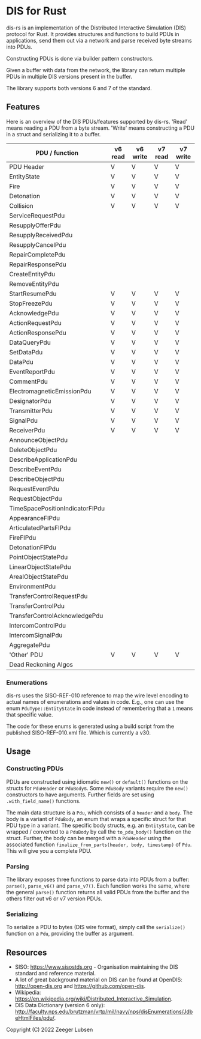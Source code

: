 # DIS for Rust

dis-rs is an implementation of the Distributed Interactive Simulation (DIS) protocol for Rust. It provides structures and functions to build PDUs in applications, send them out via a network and parse received byte streams into PDUs.

Constructing PDUs is done via builder pattern constructors.

Given a buffer with data from the network, the library can return multiple PDUs in multiple DIS versions present in the buffer.

The library supports both versions 6 and 7 of the standard.

## Features

Here is an overview of the DIS PDUs/features supported by dis-rs. 'Read' means reading a PDU from a byte stream. 'Write' means constructing a PDU in a struct and serializing it to a buffer. 

| PDU / function | v6 read | v6 write | v7 read | v7 write |
| --- |---------|----------|---------|----------|
| PDU Header | V       | V        | V       | V        | 
| EntityState | V       | V        | V       | V        |
| Fire | V       | V        | V       | V        |
| Detonation | V       | V        | V       | V        |
| Collision | V       | V        | V       | V        |
| ServiceRequestPdu |         |          |         |          |
| ResupplyOfferPdu |         |          |         |          |
| ResupplyReceivedPdu |         |          |         |          |
| ResupplyCancelPdu |         |          |         |          |
| RepairCompletePdu |         |          |         |          |
| RepairResponsePdu |         |          |         |          |
| CreateEntityPdu |         |          |         |          |
| RemoveEntityPdu |         |          |         |          |
| StartResumePdu | V       | V        | V       | V        |
| StopFreezePdu | V       | V        | V       | V        |
| AcknowledgePdu | V       | V        | V       | V        |
| ActionRequestPdu | V       | V        | V       | V        |
| ActionResponsePdu | V       | V        | V       | V        |
| DataQueryPdu | V       | V        | V       | V        |
| SetDataPdu | V       | V        | V       | V        |
| DataPdu | V       | V        | V       | V        |
| EventReportPdu | V       | V        | V       | V        |
| CommentPdu | V       | V        | V       | V        |
| ElectromagneticEmissionPdu | V       | V        | V       | V        |
| DesignatorPdu | V       | V        | V       | V        |
| TransmitterPdu | V       | V        | V       | V        |
| SignalPdu | V       | V        | V       | V        |
| ReceiverPdu | V       | V        | V       | V        |
| AnnounceObjectPdu |         |          |         |          |
| DeleteObjectPdu |         |          |         |          |
| DescribeApplicationPdu |         |          |         |          |
| DescribeEventPdu |         |          |         |          |
| DescribeObjectPdu |         |          |         |          |
| RequestEventPdu |         |          |         |          |
| RequestObjectPdu |         |          |         |          |
| TimeSpacePositionIndicatorFIPdu |         |          |         |          |
| AppearanceFIPdu |         |          |         |          |
| ArticulatedPartsFIPdu |         |          |         |          |
| FireFIPdu |         |          |         |          |
| DetonationFIPdu |         |          |         |          |
| PointObjectStatePdu |         |          |         |          |
| LinearObjectStatePdu |         |          |         |          |
| ArealObjectStatePdu |         |          |         |          |
| EnvironmentPdu |         |          |         |          |
| TransferControlRequestPdu |         |          |         |          |
| TransferControlPdu |         |          |         |          |
| TransferControlAcknowledgePdu |         |          |         |          |
| IntercomControlPdu |         |          |         |          |
| IntercomSignalPdu |         |          |         |          |
| AggregatePdu |         |          |         |          |
| 'Other' PDU | V       | V        | V       | V        |
| Dead Reckoning Algos |         |          |         |          |

### Enumerations
dis-rs uses the SISO-REF-010 reference to map the wire level encoding to actual names of enumerations and values in code.
E.g., one can use the enum `PduType::EntityState` in code instead of remembering that a `1` means that specific value.

The code for these enums is generated using a build script from the published SISO-REF-010.xml file. Which is currently a v30.

## Usage

### Constructing PDUs
PDUs are constructed using idiomatic `new()` or `default()` functions on the structs for `PduHeader` or `PduBody`s.
Some `PduBody` variants require the `new()` constructors to have arguments.
Further fields are set using `.with_field_name()` functions.

The main data structure is a `Pdu`, which consists of a `header` and a `body`. The body is a variant of `PduBody`, an enum that wraps a specific struct for that PDU type in a variant.
The specific body structs, e.g. an `EntityState`, can be wrapped / converted to a `PduBody` by call the `to_pdu_body()` function on the struct.
Further, the body can be merged with a `PduHeader` using the associated function `finalize_from_parts(header, body, timestamp)` of `Pdu`. This will give you a complete PDU.

### Parsing
The library exposes three functions to parse data into PDUs from a buffer: `parse()`, `parse_v6()` and `parse_v7()`.
Each function works the same, where the general `parse()` function returns all valid PDUs from the buffer and the others filter out v6 or v7 version PDUs.

### Serializing
To serialize a PDU to bytes (DIS wire format), simply call the `serialize()` function on a `Pdu`, providing the buffer as argument.

## Resources

- SISO: https://www.sisostds.org - Organisation maintaining the DIS standard and reference material.
- A lot of great background material on DIS can be found at OpenDIS: http://open-dis.org and https://github.com/open-dis.
- Wikipedia: https://en.wikipedia.org/wiki/Distributed_Interactive_Simulation.
- DIS Data Dictionary (version 6 only): http://faculty.nps.edu/brutzman/vrtp/mil/navy/nps/disEnumerations/JdbeHtmlFiles/pdu/.

Copyright (C) 2022 Zeeger Lubsen
